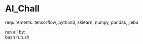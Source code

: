 # AI_Chall
requirements: tensorflow, python3, sklearn, numpy, pandas, jieba  

run all by:  
bash run.sh  
